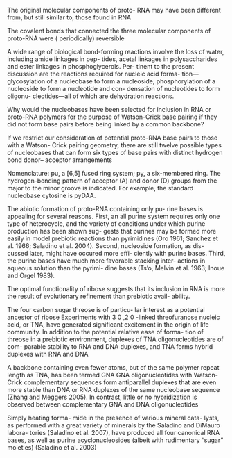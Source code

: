 The original molecular components of proto-
RNA may have been different from, but
still similar to, those found in RNA

The covalent bonds that connected the three
molecular components of proto-RNA were
( periodically) reversible

A wide range of biological
bond-forming reactions involve the loss of
water, including amide linkages in pep-
tides, acetal linkages in polysaccharides
and ester linkages in phosphoglycerols. Per-
tinent to the present discussion are the
reactions required for nucleic acid forma-
tion—glycosylation of a nucleobase to
form a nucleoside, phosphorylation of a
nucleoside to form a nucleotide and con-
densation of nucleotides to form oligonu-
cleotides—all of which are dehydration
reactions.

Why would the nucleobases have been selected
for inclusion in RNA or proto-RNA polymers for
the purpose of Watson-Crick base pairing if they
did not form base pairs before being linked by a
common backbone?

If we restrict our consideration of potential
proto-RNA base pairs to those with a Watson-
Crick pairing geometry, there are still twelve
possible types of nucleobases that can form six
types of base pairs with distinct hydrogen
bond donor– acceptor arrangements

Nomenclature: pu, a [6,5] fused ring system; py, a six-membered ring. The hydrogen-bonding pattern
of acceptor (A) and donor (D) groups from the major to the minor groove is indicated. For example, the standard nucleobase cytosine is pyDAA.

The abiotic formation of proto-RNA containing only pu-
rine bases is appealing for several reasons. First,
an all purine system requires only one type of
heterocycle, and the variety of conditions under
which purine production has been shown sug-
gests that purines may be formed more easily
in model prebiotic reactions than pyrimidines
(Oro 1961; Sanchez et al. 1966; Saladino et al.
2004). Second, nucleoside formation, as dis-
cussed later, might have occured more effi-
ciently with purine bases. Third, the purine
bases have much more favorable stacking inter-
actions in aqueous solution than the pyrimi-
dine bases (Ts’o, Melvin et al. 1963; Inoue and
Orgel 1983).

The optimal functionality of ribose suggests
that its inclusion in RNA is more the result of
evolutionary refinement than prebiotic avail-
ability.

The four carbon sugar threose is of particu-
lar interest as a potential ancestor of ribose
Experiments with 3 0 ,2 0 -linked threofuranose
nucleic acid, or TNA, have generated significant
excitement in the origin of life community. In
addition to the potential relative ease of forma-
tion of threose in a prebiotic environment,
duplexes of TNA oligonucleotides are of com-
parable stability to RNA and DNA duplexes,
and TNA forms hybrid duplexes with RNA
and DNA

A backbone containing even fewer atoms,
but of the same polymer repeat length as TNA,
has been termed GNA
GNA oligonucleotides
with Watson-Crick complementary sequences
form antiparallel duplexes that are even more
stable than DNA or RNA duplexes of the same
nucleobase sequence (Zhang and Meggers
2005). In contrast, little or no hybridization is
observed between complementary GNA and
DNA oligonucleotides

Simply heating forma-
mide in the presence of various mineral cata-
lysts, as performed with a great variety of
minerals by the Saladino and DiMauro labora-
tories (Saladino et al. 2007), have produced all
four canonical RNA bases, as well as purine
acyclonucleosides (albeit with rudimentary
“sugar” moieties) (Saladino et al. 2003)